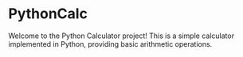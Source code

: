 # PythonCalc

Welcome to the Python Calculator project! This is a simple calculator implemented in Python, providing basic arithmetic operations.